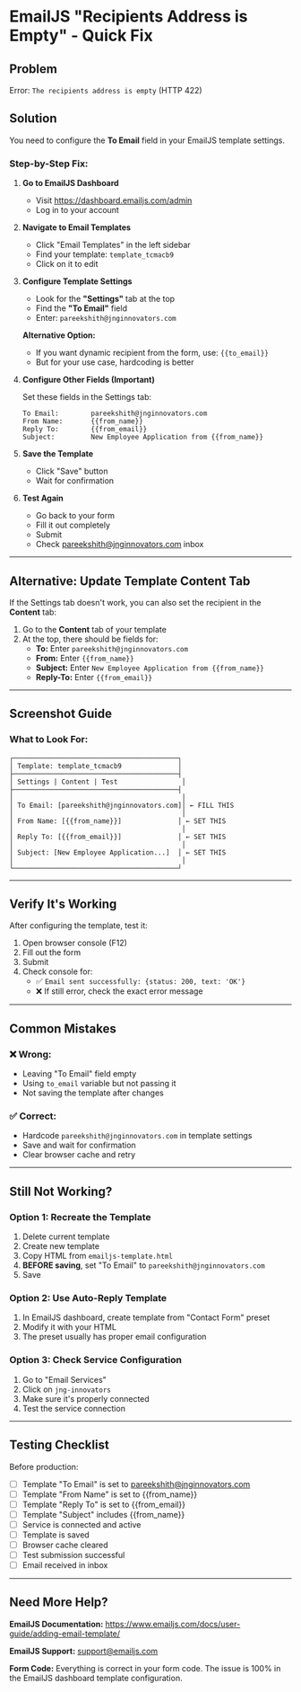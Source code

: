 # EmailJS "Recipients Address is Empty" - Quick Fix

## Problem
Error: `The recipients address is empty` (HTTP 422)

## Solution

You need to configure the **To Email** field in your EmailJS template settings.

### Step-by-Step Fix:

1. **Go to EmailJS Dashboard**
   - Visit https://dashboard.emailjs.com/admin
   - Log in to your account

2. **Navigate to Email Templates**
   - Click "Email Templates" in the left sidebar
   - Find your template: `template_tcmacb9`
   - Click on it to edit

3. **Configure Template Settings**
   - Look for the **"Settings"** tab at the top
   - Find the **"To Email"** field
   - Enter: `pareekshith@jnginnovators.com`

   **Alternative Option:**
   - If you want dynamic recipient from the form, use: `{{to_email}}`
   - But for your use case, hardcoding is better

4. **Configure Other Fields (Important)**

   Set these fields in the Settings tab:

   ```
   To Email:        pareekshith@jnginnovators.com
   From Name:       {{from_name}}
   Reply To:        {{from_email}}
   Subject:         New Employee Application from {{from_name}}
   ```

5. **Save the Template**
   - Click "Save" button
   - Wait for confirmation

6. **Test Again**
   - Go back to your form
   - Fill it out completely
   - Submit
   - Check pareekshith@jnginnovators.com inbox

---

## Alternative: Update Template Content Tab

If the Settings tab doesn't work, you can also set the recipient in the **Content** tab:

1. Go to the **Content** tab of your template
2. At the top, there should be fields for:
   - **To:** Enter `pareekshith@jnginnovators.com`
   - **From:** Enter `{{from_name}}`
   - **Subject:** Enter `New Employee Application from {{from_name}}`
   - **Reply-To:** Enter `{{from_email}}`

---

## Screenshot Guide

### What to Look For:

```
┌─────────────────────────────────────────┐
│ Template: template_tcmacb9              │
├─────────────────────────────────────────┤
│ Settings | Content | Test                │
├─────────────────────────────────────────┤
│                                          │
│ To Email: [pareekshith@jnginnovators.com]│ ← FILL THIS
│                                          │
│ From Name: [{{from_name}}]              │ ← SET THIS
│                                          │
│ Reply To: [{{from_email}}]              │ ← SET THIS
│                                          │
│ Subject: [New Employee Application...]  │ ← SET THIS
│                                          │
└─────────────────────────────────────────┘
```

---

## Verify It's Working

After configuring the template, test it:

1. Open browser console (F12)
2. Fill out the form
3. Submit
4. Check console for:
   - ✅ `Email sent successfully: {status: 200, text: 'OK'}`
   - ❌ If still error, check the exact error message

---

## Common Mistakes

### ❌ Wrong:
- Leaving "To Email" field empty
- Using `to_email` variable but not passing it
- Not saving the template after changes

### ✅ Correct:
- Hardcode `pareekshith@jnginnovators.com` in template settings
- Save and wait for confirmation
- Clear browser cache and retry

---

## Still Not Working?

### Option 1: Recreate the Template

1. Delete current template
2. Create new template
3. Copy HTML from `emailjs-template.html`
4. **BEFORE saving**, set "To Email" to `pareekshith@jnginnovators.com`
5. Save

### Option 2: Use Auto-Reply Template

1. In EmailJS dashboard, create template from "Contact Form" preset
2. Modify it with your HTML
3. The preset usually has proper email configuration

### Option 3: Check Service Configuration

1. Go to "Email Services"
2. Click on `jng-innovators`
3. Make sure it's properly connected
4. Test the service connection

---

## Testing Checklist

Before production:

- [ ] Template "To Email" is set to pareekshith@jnginnovators.com
- [ ] Template "From Name" is set to {{from_name}}
- [ ] Template "Reply To" is set to {{from_email}}
- [ ] Template "Subject" includes {{from_name}}
- [ ] Service is connected and active
- [ ] Template is saved
- [ ] Browser cache cleared
- [ ] Test submission successful
- [ ] Email received in inbox

---

## Need More Help?

**EmailJS Documentation:**
https://www.emailjs.com/docs/user-guide/adding-email-template/

**EmailJS Support:**
support@emailjs.com

**Form Code:**
Everything is correct in your form code. The issue is 100% in the EmailJS dashboard template configuration.
